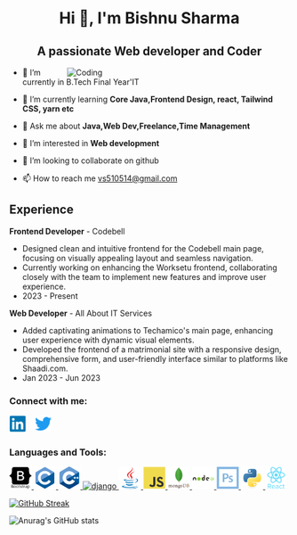 <h1 align="center">Hi 👋, I'm Bishnu Sharma</h1>
<h2 align="center">A passionate Web developer and Coder</h2>
<img align="right" alt="Coding" width="400" src="https://i.pinimg.com/originals/18/a4/94/18a4949fc9c8067172d3b96e302e7097.gif">

- 🔭 I’m currently in B.Tech Final Year'IT

- 🌱 I’m currently learning **Core Java,Frontend Design, react, Tailwind CSS, yarn etc**

- 💬 Ask me about **Java,Web Dev,Freelance,Time Management**

- 👀 I’m interested in **Web development**

- 💞️ I’m looking to collaborate on github

- 📫 How to reach me vs510514@gmail.com

## Experience

**Frontend Developer** - Codebell
* Designed clean and intuitive frontend for the Codebell main page, focusing on visually appealing layout and seamless navigation.
* Currently working on enhancing the Worksetu frontend, collaborating closely with the team to implement new features and improve user experience.
* 2023 - Present

**Web Developer** - All About IT Services
* Added captivating animations to Techamico's main page, enhancing user experience with dynamic visual elements.
* Developed the frontend of a matrimonial site with a responsive design, comprehensive form, and user-friendly interface similar to platforms like Shaadi.com.
* Jan 2023 - Jun 2023

  
<h3 >Connect with me:</h3>

[<img src="https://raw.githubusercontent.com/devicons/devicon/master/icons/linkedin/linkedin-original.svg" alt="LinkedIn" width="30" height="30">](https://www.linkedin.com/in/vishnu-sharma-5091aa1b5/) &nbsp;&nbsp;
[<img src="https://raw.githubusercontent.com/devicons/devicon/master/icons/twitter/twitter-original.svg" alt="Twitter" width="30" height="30">](https://twitter.com/Vishnu50817329)


<h3 align="left">Languages and Tools:</h3>
<p align="left"> <a href="https://getbootstrap.com" target="_blank" rel="noreferrer"> <img src="https://raw.githubusercontent.com/devicons/devicon/master/icons/bootstrap/bootstrap-plain-wordmark.svg" alt="bootstrap" width="40" height="40"/> </a> <a href="https://www.cprogramming.com/" target="_blank" rel="noreferrer"> <img src="https://raw.githubusercontent.com/devicons/devicon/master/icons/c/c-original.svg" alt="c" width="40" height="40"/> </a> <a href="https://www.w3schools.com/cpp/" target="_blank" rel="noreferrer"> <img src="https://raw.githubusercontent.com/devicons/devicon/master/icons/cplusplus/cplusplus-original.svg" alt="cplusplus" width="40" height="40"/> </a> <a href="https://www.djangoproject.com/" target="_blank" rel="noreferrer"> <img src="https://cdn.worldvectorlogo.com/logos/django.svg" alt="django" width="40" height="40"/> </a> <a href="https://www.java.com" target="_blank" rel="noreferrer"> <img src="https://raw.githubusercontent.com/devicons/devicon/master/icons/java/java-original.svg" alt="java" width="40" height="40"/> </a> <a href="https://developer.mozilla.org/en-US/docs/Web/JavaScript" target="_blank" rel="noreferrer"> <img src="https://raw.githubusercontent.com/devicons/devicon/master/icons/javascript/javascript-original.svg" alt="javascript" width="40" height="40"/> </a> <a href="https://www.mongodb.com/" target="_blank" rel="noreferrer"> <img src="https://raw.githubusercontent.com/devicons/devicon/master/icons/mongodb/mongodb-original-wordmark.svg" alt="mongodb" width="40" height="40"/> </a> <a href="https://nodejs.org" target="_blank" rel="noreferrer"> <img src="https://raw.githubusercontent.com/devicons/devicon/master/icons/nodejs/nodejs-original-wordmark.svg" alt="nodejs" width="40" height="40"/> </a> <a href="https://www.photoshop.com/en" target="_blank" rel="noreferrer"> <img src="https://raw.githubusercontent.com/devicons/devicon/master/icons/photoshop/photoshop-line.svg" alt="photoshop" width="40" height="40"/> </a> <a href="https://www.python.org" target="_blank" rel="noreferrer"> <img src="https://raw.githubusercontent.com/devicons/devicon/master/icons/python/python-original.svg" alt="python" width="40" height="40"/> </a> <a href="https://reactjs.org/" target="_blank" rel="noreferrer"> <img src="https://raw.githubusercontent.com/devicons/devicon/master/icons/react/react-original-wordmark.svg" alt="react" width="40" height="40"/> </a> </p>

[![GitHub Streak](https://github-readme-streak-stats.herokuapp.com/?user=vishnusharma7&theme=merko)](https://git.io/streak-stats)

![Anurag's GitHub stats](https://github-readme-stats.vercel.app/api?username=vishnusharma7&theme=merko&show_icons=true)


